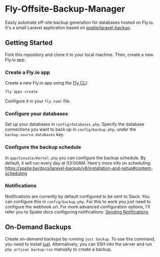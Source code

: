 # Fly-Offsite-Backup-Manager

Easily automate off-site backup generation for databases hosted on Fly.io. It's a small Laravel application based
on [spatie/laravel-backup](https://github.com/spatie/laravel-backup).

## Getting Started

Fork this repository and clone it to your local machine. Then, create a new Fly.io app.

### Create a Fly.io app

Create a new Fly.io app using the [Fly CLI](https://fly.io/docs/flyctl/installing/):

```bash
fly apps create
```

Configure it in your `fly.toml` file.

### Configure your databases

Set up your databases in `config/databases.php`. Specify the database connections you want to back up in
`config/backup.php`, under the `backup.source.databases` key.

### Configure the backup schedule

In `app/Console/Kernel.php` you can configure the backup schedule. By default, it will run every day at 03:00AM. Here's
more info on scheduling: https://spatie.be/docs/laravel-backup/v8/installation-and-setup#content-scheduling

### Notifications

Notifications are currently by default configured to be sent to Slack. You can configure this in `config/backup.php`.
For this to work you just need to configure the webhook url. For more advanced configuration options, I'll refer you to
Spatie docs configuring
notifications: [Sending Notifications](https://spatie.be/docs/laravel-backup/v8/sending-notifications/overview)

## On-Demand Backups

Create on-demand backups by running `just backup`. To use this command, you need to
install [just](https://github.com/casey/just). Alternatively, you can SSH into the server and
run `php artisan backup:run` manually to create a backup.

